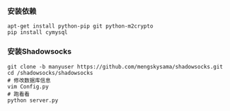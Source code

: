 ### 安装依赖
```
apt-get install python-pip git python-m2crypto 
pip install cymysql 
```

### 安装Shadowsocks
```
git clone -b manyuser https://github.com/mengskysama/shadowsocks.git
cd /shadowsocks/shadowsocks
# 修改数据库信息
vim Config.py
# 跑看看
python server.py  
```

